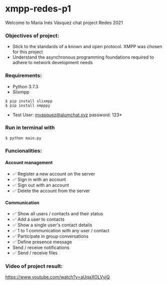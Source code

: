 # xmpp-redes-p1

Welcome to María Inés Vásquez chat project Redes 2021

### Objectives of project:
- Stick to the standards of a known and open protocol. XMPP was chosen for this project
- Understand the asynchronous programming foundations required to adhere to network development needs

### Requirements:

- Python 3.7.3
- Slixmpp

```shell
$ pip install slixmpp
$ pip install xmpppy
```
- Test User: mvasquez@alumchat.xyz password: 123*

### Run in terminal with

```shell
$ python main.py
```

### Funcionalities:

#### Account management
- ✅ Register a new account on the server
- ✅ Sign in with an account
- ✅ Sign out with an account
- ✅ Delete the account from the server

#### Communication
- ✅ Show all users / contacts and their status
- ✅ Add a user to contacts
- ✅ Show a single user's contact details
- ✅ 1 to 1 communication with any user / contact
- ✅ Participate in group conversations
- ✅ Define presence message
- Send / receive notifications
- ✅ Send / receive files

### Video of project result:
https://www.youtube.com/watch?v=aUqaXOLVyjQ
